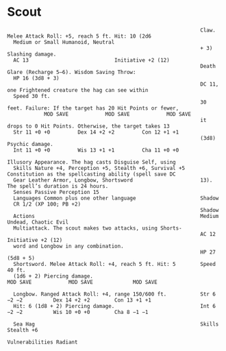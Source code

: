 # Scout

                                                                   Claw. Melee Attack Roll: +5, reach 5 ft. Hit: 10 (2d6
      Medium or Small Humanoid, Neutral
                                                                   + 3) Slashing damage.
      AC 13                            Initiative +2 (12)
                                                                   Death Glare (Recharge 5–6). Wisdom Saving Throw:
      HP 16 (3d8 + 3)
                                                                   DC 11, one Frightened creature the hag can see within
      Speed 30 ft.
                                                                   30 feet. Failure: If the target has 20 Hit Points or fewer,
                MOD SAVE            MOD SAVE            MOD SAVE
                                                                   it drops to 0 Hit Points. Otherwise, the target takes 13
      Str 11 +0 +0         Dex 14 +2 +2         Con 12 +1 +1
                                                                   (3d8) Psychic damage.
      Int 11 +0 +0         Wis 13 +1 +1         Cha 11 +0 +0
                                                                   Illusory Appearance. The hag casts Disguise Self, using
      Skills Nature +4, Perception +5, Stealth +6, Survival +5     Constitution as the spellcasting ability (spell save DC
      Gear Leather Armor, Longbow, Shortsword                      13). The spell’s duration is 24 hours.
      Senses Passive Perception 15
      Languages Common plus one other language                     Shadow
      CR 1/2 (XP 100; PB +2)
                                                                   Shadow
      Actions                                                      Medium Undead, Chaotic Evil
      Multiattack. The scout makes two attacks, using Shorts-
                                                                   AC 12                 Initiative +2 (12)
      word and Longbow in any combination.
                                                                   HP 27 (5d8 + 5)
      Shortsword. Melee Attack Roll: +4, reach 5 ft. Hit: 5        Speed 40 ft.
      (1d6 + 2) Piercing damage.                                             MOD SAVE            MOD SAVE             MOD SAVE

      Longbow. Ranged Attack Roll: +4, range 150/600 ft.           Str 6 −2 −2          Dex 14 +2 +2        Con 13 +1 +1
      Hit: 6 (1d8 + 2) Piercing damage.                            Int 6 −2 −2          Wis 10 +0 +0        Cha 8 −1 −1

      Sea Hag                                                      Skills Stealth +6
                                                                   Vulnerabilities Radiant
